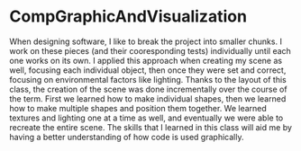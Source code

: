 # CompGraphicAndVisualization
When designing software, I like to break the project into smaller chunks. I work on these pieces (and their cooresponding tests) individually until each one works on its own. I applied this approach when creating my scene as well, focusing each individual object, then once they were set and correct, focusing on environmental factors like lighting.
Thanks to the layout of this class, the creation of the scene was done incrementally over the course of the term. First we learned how to make individual shapes, then we learned how to make multiple shapes and position them together. We learned textures and lighting one at a time as well, and eventually we were able to recreate the entire scene.
The skills that I learned in this class will aid me by having a better understanding of how code is used graphically. 
